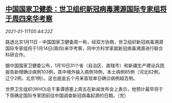 <!--1610344474000-->
[中国国家卫健委：世卫组织新冠病毒溯源国际专家组将于周四来华考察](https://cn.reuters.com/article/who-experts-china-visit-0111-mon-idCNKBS29G0CH)
------

<div><i>2021-01-11T05:44:22Z</i></div><p>路透北京1月11日 - 中国国家卫健委周一称，经双方协商，世卫组织新冠病毒溯源国际专家组将于1月14日(周四)来华考察，同中方科学家就新冠病毒溯源进行联合科研合作。</p><p>据中国国家卫健委公布，1月10日31个省（自治区、直辖市）和新疆生产建设兵团报告新增确诊病例103例，其中境外输入病例18例，本土病例85例（河北82例，辽宁2例，北京1例）。这也是逾五个月来首现单日确诊病例超百例。</p><p>世界卫生组织(WHO)总干事谭德塞上周五在新闻发布会上表示，他预计最早将于下周确定国际专家团前往中国调查新冠病毒起源的日期。（完）</p>
